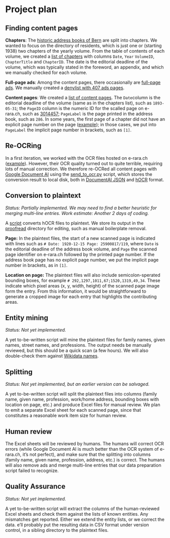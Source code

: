 # Project plan

## Finding content pages

**Chapters**: The [historic address books of Bern](https://www.e-rara.ch/bes_1/periodical/structure/1395833) are split into chapters. We wanted to focus on the directory of
residents, which is just one or (starting 1938) two chapters of the yearly volume. From the table of contents of each volume, we created a
[list of chapters](../src/chapters.csv) with columns `Date`, `Year` `VolumeID`, `ChapterTitle` and `ChapterID`. The date is the editorial deadline of the volume, which was typically stated in the foreword, an appendix, and which we
manually checked for each volume.

**Full-page ads**: Among the content pages, there occasionally are
[full-page ads](https://www.e-rara.ch/bes_1/periodical/pageview/25703771).
We manually created a [denylist with 407 ads pages](../src/ads.txt).

**Content pages**: We created a [list of content pages](../src/pages.csv).
The `Date`column is the editorial deadline of the
volume (same as in the chapters list), such as `1893-05-31`;
the `PageID` column is the numeric ID for the scalled page on e-rara.ch,
such as [3014457](https://www.e-rara.ch/bes_1/periodical/pageview/3014457);
`PageLabel` is the page printed in the address book, such as `286`.
In some years, the first page of a chapter did not have an explicit page
number on the page ([example](https://www.e-rara.ch/bes_1/periodical/pageview/26035008));
in those cases, we put into `PageLabel` the implicit page number in brackets,
such as `[1]`.


## Re-OCRing

In a first iteration, we worked with the OCR files hosted on e-rara.ch
([example](https://www.e-rara.ch/bes_1/download/fulltext/alto3/29210592)).
However, their OCR quality turned out to quite terrible, requiring lots of
manual correction. We therefore re-OCRed all content  pages with
[Google Document AI](https://cloud.google.com/document-ai?hl=en) using
the [send_to_ocr.py](../src/send_to_ocr.py) script, which stores
the conversion result to local disk, both in [DocumentAI JSON](https://cloud.google.com/document-ai/docs/handle-response) and [hOCR](http://kba.github.io/hocr-spec/1.2/) format.


## Conversion to plaintext

*Status: Partially implemented. We may need to find a better heuristic
for merging multi-line entries. Work estimate: Another 2 days of coding.*

A [script](../src/convert_hocr_to_plaintext.py) converts hOCR files
to plaintext. We store its output in the [proofread](../proofred) directory
for editing, such as manual boilerplate removal.

**Page:** In the plaintext files, the start of a new scanned page
is indicated with lines such as `# Date: 1920-12-15 Page: 25900817/119`,
where `Date` is the editorial deadline of the address book volume,
and `Page` the scanned page identifier on e-rara.ch followed by
the printed page number. If the address book page has no explicit page
number, we put the implicit page number in brackets, as in `[1]`.

**Location on page:** The plaintext files
will also include semicolon-sperated bounding boxes, for example
`# 292,1297,1011,67;1520,1319,49,34`. These indicate
which pixel areas (x, y, width, height) of the scanned page image
form the entry. From this information, it would be straightforward
to generate a cropped image for each entry that highlights the
contributing areas.



## Entity mining

*Status: Not yet implemented.*

A yet to-be-written script will mine the plaintext files for family names,
given names, street names, and professions. The output needs be manually
reviewed, but this should be a quick scan (a few hours). We will also
double-check them against [Wikidata names](https://names.toolforge.org/).


## Splitting

*Status: Not yet implemented, but an earlier version can be salvaged.*

A yet to-be-written script will split the plaintext files into columns
(family name, given name, profession, work/home address, bounding boxes
with location on page, etc.) and produce
Excel files for manual review. We plan to emit a separate Excel
sheet for each scanned page, since that constitutes a reasonable work
item size for human review.


## Human review

The Excel sheets will be reviewed by humans. The humans will correct OCR errors
(while Google Document AI is much better than the OCR system of e-rara.ch,
it’s not perfect), and make sure that the splitting into columns
(family name, given name, profession, address, etc.) is correct. The humans
will also remove ads and merge multi-line entries that our data preparation
script failed to recognize.


## Quality Assurance

*Status: Not yet implemented.*

A yet to-be-written script will extract the columns of the human-reviewed
Excel sheets and check them against the lists of known entities. Any
mismatches get reported. Either we extend the entity lists, or we correct
the data. e’ll probably put the resulting data in CSV format under version
control, in a sibling directory to the plaintext files.
